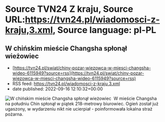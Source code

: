 # Source TVN24 Z kraju, Source URL:https://tvn24.pl/wiadomosci-z-kraju,3.xml, Source language: pl-PL

## W chińskim mieście Changsha spłonął wieżowiec
 - [https://tvn24.pl/swiat/chiny-pozar-wiezowca-w-miesci-changsha-wideo-6115949?source=rss](https://tvn24.pl/swiat/chiny-pozar-wiezowca-w-miesci-changsha-wideo-6115949?source=rss)
 - RSS feed: https://tvn24.pl/wiadomosci-z-kraju,3.xml
 - date published: 2022-09-16 12:10:32+00:00

<img alt="W chińskim mieście Changsha spłonął wieżowiec " src="https://tvn24.pl/najnowsze/cdn-zdjecie-mtmili-zrzut-ekranu-2022-09-16-o-14-6115952/alternates/LANDSCAPE_1280" />
    W mieście Changsha na południu Chin spłonął w piątek 218-metrowy biurowiec. Ogień został już ugaszony, w wydarzeniu nikt nie ucierpiał - poinformowała lokalna straż pożarna.

